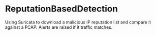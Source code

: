 # ReputationBasedDetection
Using Suricata to download a malicious IP reputation list and compare it against a PCAP. Alerts are raised if it traffic matches. 
